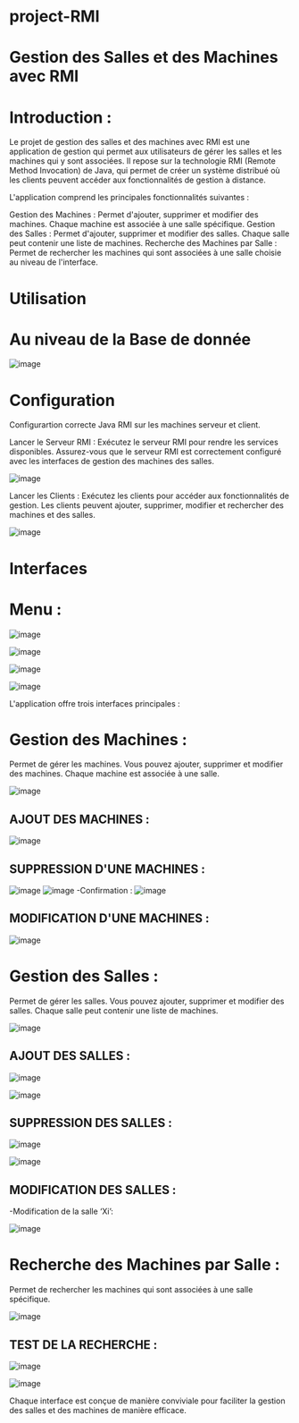 # project-RMI
# Gestion des Salles et des Machines avec RMI
# Introduction :
Le projet de gestion des salles et des machines avec RMI est une application de gestion qui permet aux utilisateurs de gérer les salles et les machines qui y sont associées. Il repose sur la technologie RMI (Remote Method Invocation) de Java, qui permet de créer un système distribué où les clients peuvent accéder aux fonctionnalités de gestion à distance.

L'application comprend les principales fonctionnalités suivantes :

Gestion des Machines : Permet d'ajouter, supprimer et modifier des machines. Chaque machine est associée à une salle spécifique.
Gestion des Salles : Permet d'ajouter, supprimer et modifier des salles. Chaque salle peut contenir une liste de machines.
Recherche des Machines par Salle : Permet de rechercher les machines qui sont associées à une salle choisie au niveau de l'interface.

# Utilisation

# Au niveau de la Base de donnée

![image](https://github.com/ghita-baghdad/project-RMI/assets/147449053/34db366c-1e05-4db2-94a7-ed96cdea6472)

# Configuration
Configurartion correcte Java RMI sur les machines serveur et client.

Lancer le Serveur RMI : Exécutez le serveur RMI pour rendre les services disponibles. Assurez-vous que le serveur RMI est correctement configuré avec les interfaces de gestion des machines des salles.

![image](https://github.com/ghita-baghdad/project-RMI/assets/147449053/ac833f51-9aa9-4f04-8cf1-9667dfa5d26c)

Lancer les Clients : Exécutez les clients pour accéder aux fonctionnalités de gestion. Les clients peuvent ajouter, supprimer, modifier et rechercher des machines et des salles.

![image](https://github.com/ghita-baghdad/project-RMI/assets/147449053/fd4e3b8c-bcc0-451c-ad44-95a1b0f50560)

# Interfaces
# Menu :

![image](https://github.com/ghita-baghdad/project-RMI/assets/147449053/13c0f003-345d-4c8c-971f-7415ae1ad1e5)

![image](https://github.com/ghita-baghdad/project-RMI/assets/147449053/e90fb89d-442b-41c9-b7d8-f110f617ab6f)

![image](https://github.com/ghita-baghdad/project-RMI/assets/147449053/96f57e67-f031-4a4f-abc7-38cf71b10cf7)

![image](https://github.com/ghita-baghdad/project-RMI/assets/147449053/e0dfe022-63de-4d41-b800-86f8a05e92e2)


L'application offre trois interfaces principales :

# Gestion des Machines :
Permet de gérer les machines. Vous pouvez ajouter, supprimer et modifier des machines. Chaque machine est associée à une salle.

![image](https://github.com/ghita-baghdad/project-RMI/assets/147449053/574bc6f9-09cf-46f8-8059-5a62e6dc3377)

## AJOUT DES MACHINES :

![image](https://github.com/ghita-baghdad/project-RMI/assets/147449053/1713ca6a-b297-42bc-9f74-32029efea446)

## SUPPRESSION D'UNE MACHINES :

![image](https://github.com/ghita-baghdad/project-RMI/assets/147449053/f9440390-7124-4ddb-b246-24069b2216fb)
![image](https://github.com/ghita-baghdad/project-RMI/assets/147449053/20c18b7e-f3c3-4738-98d4-507cb9e4ed35)
-Confirmation :
![image](https://github.com/ghita-baghdad/project-RMI/assets/147449053/6189b61d-3610-4044-9627-a8e61a80abef)

## MODIFICATION D'UNE MACHINES :

![image](https://github.com/ghita-baghdad/project-RMI/assets/147449053/c3d53fc3-aa41-4e21-990c-7a2aacef9177)

# Gestion des Salles : 
Permet de gérer les salles. Vous pouvez ajouter, supprimer et modifier des salles. Chaque salle peut contenir une liste de machines.

![image](https://github.com/ghita-baghdad/project-RMI/assets/147449053/a179921f-bf93-44a4-b8d4-59180675595b)

## AJOUT DES SALLES :

![image](https://github.com/ghita-baghdad/project-RMI/assets/147449053/39e5e545-987e-4035-9c9c-60098cb94dd0)

![image](https://github.com/ghita-baghdad/project-RMI/assets/147449053/aa620e21-736a-4918-a078-32a2ba67a545)

## SUPPRESSION DES SALLES :

![image](https://github.com/ghita-baghdad/project-RMI/assets/147449053/ce04f484-5703-4ae4-a99a-77b4acb75cf0)

![image](https://github.com/ghita-baghdad/project-RMI/assets/147449053/973d9e70-7f32-465f-a61e-684372c75405)

## MODIFICATION DES SALLES :

-Modification de la salle ‘Xi’:

![image](https://github.com/ghita-baghdad/project-RMI/assets/147449053/f05c4111-1205-4b96-86a4-089847bc4267)

# Recherche des Machines par Salle : 
Permet de rechercher les machines qui sont associées à une salle spécifique.

![image](https://github.com/ghita-baghdad/project-RMI/assets/147449053/d5935f34-acd5-4398-8855-d2614bc5760b)

## TEST DE LA RECHERCHE :

![image](https://github.com/ghita-baghdad/project-RMI/assets/147449053/9d2f5a96-3371-42fb-aecc-1c26866b789d)

![image](https://github.com/ghita-baghdad/project-RMI/assets/147449053/b415bcfb-aaab-46e7-aa3e-eb43827d8bf9)

Chaque interface est conçue de manière conviviale pour faciliter la gestion des salles et des machines de manière efficace.

